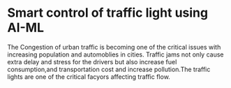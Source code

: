 # Smart control of traffic light using AI-ML
The Congestion of urban traffic is becoming one of the critical issues with increasing population and automoblies in cities.
Traffic jams not only cause extra delay and stress for the drivers but also increase fuel consumption,and transportation cost and increase pollution.The traffic lights are one of the critical facyors affecting traffic flow.
